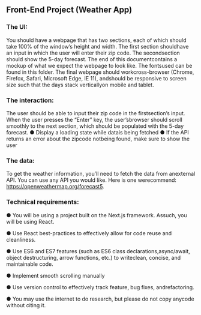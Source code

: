 ## Front-End Project (Weather App)

### The​ ​UI:

You ​should ​have ​a ​webpage ​that ​has ​two ​sections, ​each ​of ​which ​should ​take ​100% ​of ​the ​window’s
height ​and ​width. ​The ​first ​section ​should ​have ​an ​input ​in ​which ​the ​user ​will ​enter ​their ​zip ​code.
The ​second ​section ​should ​show ​the ​5-day ​forecast. ​The ​end ​of ​this ​document ​contains ​a ​mockup ​of
what ​we ​expect ​the ​webpage ​to ​look ​like. ​The ​fonts ​used ​can ​be ​found ​in this ​folder. ​The ​final
webpage ​should ​work ​cross-browser ​(Chrome, ​Firefox, ​Safari, ​Microsoft ​Edge, ​IE ​11), ​and ​should ​be
responsive ​to ​screen ​size ​such ​that ​the ​days ​stack ​vertically ​on ​mobile ​and ​tablet.

### The​ ​interaction:

The ​user ​should ​be ​able ​to ​input ​their ​zip ​code ​in ​the ​first ​section’s ​input. ​When ​the ​user ​presses ​the
“Enter” ​key, ​the ​user’s ​browser ​should ​scroll ​smoothly ​to ​the ​next ​section, ​which ​should ​be
populated ​with ​the ​5-day ​forecast.
● Display ​a ​loading ​state ​while ​data ​is ​being ​fetched
● If ​the ​API ​returns ​an ​error ​about ​the ​zipcode ​not ​being ​found, ​make ​sure ​to ​show ​the ​user

### The​ ​data:

To ​get ​the ​weather ​information, ​you’ll ​need ​to ​fetch ​the ​data ​from ​an ​external ​API. ​You ​can ​use ​any
API ​you ​would ​like. ​Here ​is ​one ​we ​recommend: https://openweathermap.org/forecast5.

### Technical​ ​requirements:

● You ​will ​be ​using ​a ​project ​built ​on ​the ​Next.js ​framework. ​As ​such, ​you ​will ​be ​using ​React.

● Use ​React ​best-practices ​to ​effectively ​allow ​for ​code ​reuse ​and ​cleanliness.

● Use ​ES6 ​and ​ES7 ​features ​(such ​as ​ES6 ​class ​declarations, ​async/await, ​object ​destructuring,
arrow ​functions, ​etc.) ​to ​write ​clean, ​concise, ​and ​maintainable ​code.

● Implement ​smooth ​scrolling ​manually

● Use ​version ​control ​to ​effectively ​track ​feature, ​bug ​fixes, ​and ​refactoring.

● You ​may ​use ​the ​internet ​to ​do ​research, ​but ​please ​do ​not ​copy ​any ​code ​without ​citing ​it.